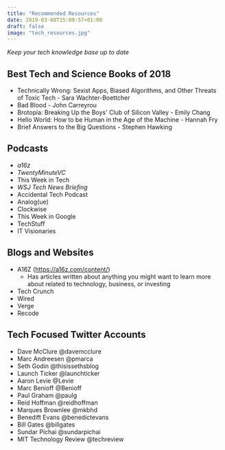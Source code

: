 ```yaml
---
title: "Recommended Resources"
date: 2019-03-08T15:09:57+01:00
draft: false
image: "tech_resources.jpg"
---
```

*Keep your tech knowledge base up to date*


## **Best Tech and Science Books of 2018**

* Technically Wrong: Sexist Apps, Biased Algorithms, and Other Threats of Toxic Tech - Sara Wachter-Boettcher
* Bad Blood - John Carreyrou
* Brotopia: Breaking Up the Boys' Club of Silicon Valley - Emily Chang
* Hello World: How to be Human in the Age of the Machine - Hannah Fry
* Brief Answers to the Big Questions - Stephen Hawking

## **Podcasts**

* *a16z*
* *TwentyMinuteVC*
* This Week in Tech
* *WSJ Tech News Briefing*
* Accidental Tech Podcast
* Analog(ue)
* Clockwise
* This Week in Google
* TechStuff
* IT Visionaries

## **Blogs and Websites**

* A16Z (https://a16z.com/content/)
  * Has articles written about anything you might want to learn more about related to technology, business, or investing
* Tech Crunch
* Wired
* Verge
* Recode

## **Tech Focused Twitter Accounts**

* Dave McClure @davemcclure
* Marc Andreesen @pmarca
* Seth Godin @thisissethsblog
* Launch Ticker @launchticker
* Aaron Levie @Levie
* Marc Benioff @Benioff
* Paul Graham @paulg
* Reid Hoffman @reidhoffman
* Marques Brownlee @mkbhd
* Benedift Evans @benedictevans
* Bill Gates @billgates
* Sundar Pichai @sundarpichai
* MIT Technology Review @techreview
